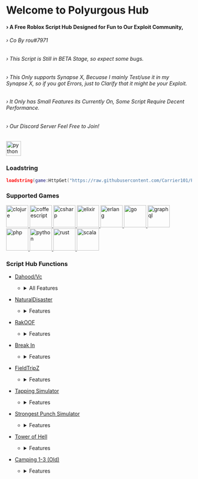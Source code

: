 <h1 align="left">Welcome to Polyurgous Hub</h1>
<h4 align="left">› A Free Roblox Script Hub Designed for Fun to Our Exploit Community, </h4>
 <h6 align="left">› Co By rou#7971  </h6>
<h6 align="left">› This Script is Still in BETA Stage, so expect some bugs. </h6>
<h6 align="left">› This Only supports Synapse X, Becuase I mainly Test/use it in my Synapse X, 
  so if you got Errors, just to Clarify that it might be your Exploit. </h6>
<h6 align="left">› It Only has Small Features its Currently On, Some Script Require Decent Performance. </h6>


<h6 align="left">› Our Discord Server Feel Free to Join! </h6>
<p align="left"> <a href="https://discord.gg/fYtW6RAaEM"target="_blank" rel="noreferrer"> <img src="https://i.redd.it/xj5t9wl6fs721.png" alt="python"width="40" height="40"/> </a> </p>



### Loadstring
```lua
loadstring(game:HttpGet("https://raw.githubusercontent.com/Carrier101/Polyurgous/main/Hub"))();
```




### Supported Games

<p align="left"> <a href="https://www.roblox.com/games/2788229376/" target="_blank" rel="noreferrer"> <img src="https://tr.rbxcdn.com/b27946764d4e0e90b66018d705f46a2a/150/150/Image/Png" alt="clojure" width="60" height="60"/> </a> <a href="https://www.roblox.com/games/189707/" target="_blank" rel="noreferrer"> <img src="https://tr.rbxcdn.com/0ae67ae1039583a9750be9a14886c471/150/150/Image/Png" alt="coffeescript" width="60" height="60"/> </a> <a href="https://www.roblox.com/games/6053107323/" target="_blank" rel="noreferrer"> <img src="https://tr.rbxcdn.com/9cd42f0069cbfa42aa31e37b79260a57/150/150/Image/Png" alt="csharp" width="60" height="60"/> </a> <a href="https://www.roblox.com/games/4620170611/" target="_blank" rel="noreferrer"> <img src="https://tr.rbxcdn.com/91129010caf5e5838464f7b5714c6e68/150/150/Image/Png" alt="elixir" width="60" height="60"/> </a> <a href="https://www.roblox.com/games/5096191125/" target="_blank" rel="noreferrer"> <img src="https://tr.rbxcdn.com/99f96b98381dbc3d42973020433bab06/150/150/Image/Png" alt="erlang" width="60" height="60"/> </a> <a href="https://www.roblox.com/games/9498006165/" target="_blank" rel="noreferrer"> <img src="https://tr.rbxcdn.com/a1ef91242f2617322911e1fb2acd7e1b/150/150/Image/Png" alt="go" width="60" height="60"/> </a> <a href="https://www.roblox.com/games/6875469709/" target="_blank" rel="noreferrer"> <img src="https://tr.rbxcdn.com/2a5fa523351c5b762458ecfc17f0770d/150/150/Image/Png" alt="graphql" width="60" height="60"/> </a> <a href="https://www.roblox.com/games/1962086868/" target="_blank" rel="noreferrer"> <img src="https://tr.rbxcdn.com/15e6e5b15f657d7e64e2f3e79429b1b4/150/150/Image/Png" alt="php" width="60" height="60"/> </a> <a href="https://www.roblox.com/games/2306562216/" target="_blank" rel="noreferrer"> <img src="https://tr.rbxcdn.com/5d8c812e75bfd87ef324193b35c4d31c/150/150/Image/Png" alt="python" width="60" height="60"/> </a> <a href="https://www.roblox.com/games/3199109640/"" target="_blank" rel="noreferrer"> <img src="https://tr.rbxcdn.com/d29475ac0a70b2f01002f31bd615ff4d/150/150/Image/Png" alt="rust" width="60" height="60"/> </a> <a href="https://www.roblox.com/games/4476184621/" target="_blank" rel="noreferrer"> <img src="https://tr.rbxcdn.com/306b517d1c490db6e69f4bff9a31b549/150/150/Image/Png" alt="scala" width="60" height="60"/> </a> 




### Script Hub Functions

- [Dahood/Vc](https://www.roblox.com/games/2788229376/)

  - <details> <summary>All Features</summary>

      - <details> <summary>Mainpage</summary>
  
         - Fly/Shazam
         - BikeFly
         - Noclip
         - Freecam
         - MouseTp
         - SpeedFrame
         - MouseTp
         - SpeedFrame
         - FE MuteBoombox
  
  
      - <details> <summary>Toggles</summary>

         - QuickFist
         - SilentBlock
         - SilentAttacks
         - Drop & CashAura 
         - AntiSlow & Effects
         - AntiCrossbow 
         - AntiStomp
         - AutoBlock & Reload
         - AutoHide & ActTool
         - AutoArmour
         - AutoFood
         - SpinBot
    

      - <details> <summary>SelfExplainatory</summary>
  
         - Autobuy
         - AutoFarm
         - Teleport  

      - <details> <summary>FunStuff</summary>
  
         - Custom Items
         - Telekinesis  
         - Simpe FPS Dropper
         - TimeErase  
         - MoneyFloat
         - AdminTools  

      - <details> <summary>TargetPlayer</summary>
  
         - Teleport & View
         - Check Cash & Bounty  
         - LoopTarget & Knock
         - Arrest & CrossbowBring  
         - QuickKnock & Fling
         - InstantKill  
         - NormalFling & FlingBETA  

      - <details> <summary>Visuals(ESP)</summary>
  
         - Names & Hum Box
         - Health & Armour
         - Tracer & Mouse Tracer 
         - QuickKnock & Fling
         - Map Ambience & NoFog
         - Bullet Trace & Impact 
         - Hum Chams & Hum Trace 

      - <details> <summary>Aimbot & Mics</summary>
  
         - AntiAC & Remote
         - AntiBK & Antifling
         - Silent & Camera Aim 
         - Wall,Distance,Grab,Knock Checker
         - Resolver & AntiAim
         - Strafe



         </details>
         </details>
         </details>
         </details>
         </details>
        </details>
      </details>
</details>

- [NaturalDisaster](https://www.roblox.com/games/189707/)

  - <details> <summary>Features</summary>
  
      - <details> <summary>Self Explainatory</summary>
  
         - Fly
         - No FallDamage
         - TouchKill
         - WaterWalk
         - Stay in Tower
         - Auto Survive
         - Check Disaster
         - Occur Notify
         - Player Kill
         - Give & Bring 
         - AntiEffects
         - Teleports

  
      </details>
   </details>

- [RakOOF](https://www.roblox.com/games/6053107323/)

  - <details> <summary>Features</summary>

      - <details> <summary>Self Explainatory</summary>
  
         - Fly
         - AntiAC
         - Bypasser
         - Visuals(ESP)
         - Autofarm
         - Infinite Stamina
         - Free NightVision
         - Item & Points Giver
         - Teleports

  
      </details>
   </details>


- [Break In](https://www.roblox.com/games/4620170611/)

   - <details> <summary>Features</summary>

      - <details> <summary>Self Explainatory</summary>
  
         - Fly
         - Friend da Cat
         - Open/Find Vault
         - Open Artic/Basement
         - Role Picker
         - Invisible/God
         - Kill Aura
         - AutoHeal/Heal Players
         - Kill People
         - ToolGiver
         - Teleports


      </details>
   </details>

- [FieldTripZ](https://www.roblox.com/games/5096191125/)

   - <details> <summary>Features</summary>

      - <details> <summary>Self Explainatory</summary>
  
         - Fly
         - Godmode
         - Get Tools
         - Free Antidote
         - Find Options
         - AutoHeal Everyone
         - AutoItems
         - AutoHeal Self 


      </details>
   </details>

- [Tapping Simulator](https://www.roblox.com/games/9498006165/)

   - <details> <summary>Features</summary>

      - <details> <summary>Self Explainatory</summary>
  
         - Basic Autofarm
         - AutoHatch
         - AutoRebirth
         - AutoClicking
         - Islands

      </details>
   </details>




- [Strongest Punch Simulator](https://www.roblox.com/games/6875469709/)

   - <details> <summary>Features</summary>

      - <details> <summary>Self Explainatory</summary>
  

         - Auto World
         - Auto Punch
         - Auto Orbs
         - Quickfarm (Quickess Grind to Quad)


      </details>
   </details>


- [Tower of Hell](https://www.roblox.com/games/6875469709/)

   - <details> <summary>Features</summary>

      - <details> <summary>Self Explainatory</summary>
  
         - Fly
         - Basic AC Bypasser
         - Godmode
         - Teleport To End
         - Custom Spd & Jp


      </details>
   </details>


- [Camping 1-3 (Old)](https://www.roblox.com/games/6875469709/)

   - <details> <summary>Features</summary>

      - <details> <summary>Self Explainatory</summary>

         - Fly
         - Basic AC Bypasser
         - No Damage 
         - No Bombs
         - No PosionSandwhich
         - Auto Woods
         - Teleports
         - TriggerCutscene

      </details>
   </details>


